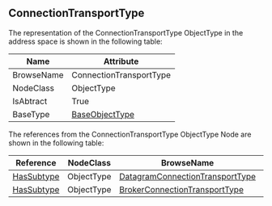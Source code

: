 <!-- objecttype -->
## ConnectionTransportType
  
The representation of the ConnectionTransportType ObjectType in the address space is shown in the following table:  

|Name|Attribute|
|---|---|
|BrowseName|ConnectionTransportType|
|NodeClass|ObjectType|
|IsAbtract|True|
|BaseType|[BaseObjectType](../../../Part5/ObjectTypes/BaseObjectType/readme.md)|

The references from the ConnectionTransportType ObjectType Node are shown in the following table:  

|Reference|NodeClass|BrowseName|DataType|TypeDefinition|ModellingRule|
|---|---|---|---|---|---|
|[HasSubtype](../../../Part3/ReferenceTypes/HasSubtype/readme.md)|ObjectType|[DatagramConnectionTransportType](#DatagramConnectionTransportType)||||
|[HasSubtype](../../../Part3/ReferenceTypes/HasSubtype/readme.md)|ObjectType|[BrokerConnectionTransportType](#BrokerConnectionTransportType)||||



